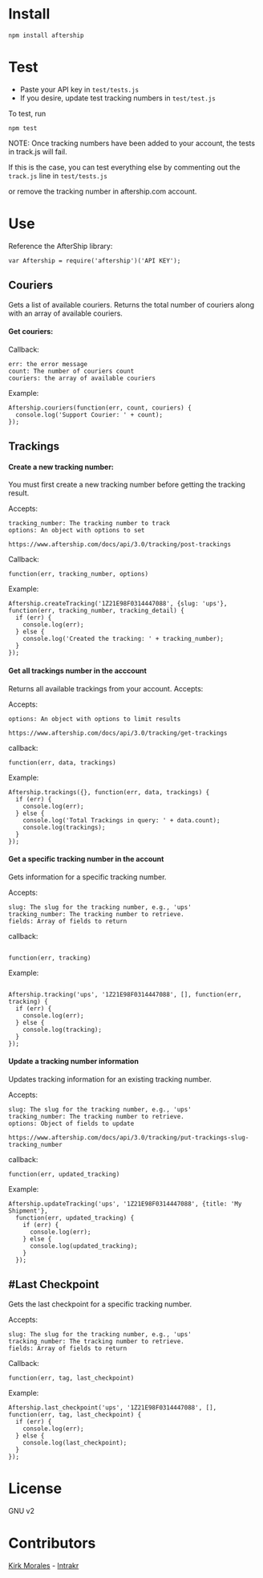 Install
=========

```
npm install aftership

```

Test
=========

- Paste your API key in ```test/tests.js```
- If you desire, update test tracking numbers in ```test/test.js```

To test, run

```
npm test

```

NOTE: Once tracking numbers have been added to your account, the tests in track.js will fail.

If this is the case, you can test everything else by commenting out the ```track.js``` line in ```test/tests.js```

or remove the tracking number in aftership.com account.


Use
=========

Reference the AfterShip library:

```
var Aftership = require('aftership')('API KEY');

```

Couriers
-

Gets a list of available couriers. Returns the total number of couriers along with an array of available couriers.

#### Get couriers:

Callback:

```
err: the error message
count: The number of couriers count
couriers: the array of available couriers

```

Example:

```
Aftership.couriers(function(err, count, couriers) {
  console.log('Support Courier: ' + count);
});

```



Trackings
-

#### Create a new tracking number:

You must first create a new tracking number before getting the tracking result.

Accepts:

```
tracking_number: The tracking number to track
options: An object with options to set

https://www.aftership.com/docs/api/3.0/tracking/post-trackings

```

Callback:

```
function(err, tracking_number, options)

```

Example:

```
Aftership.createTracking('1Z21E98F0314447088', {slug: 'ups'}, function(err, tracking_number, tracking_detail) {
  if (err) {
    console.log(err);
  } else {
    console.log('Created the tracking: ' + tracking_number);
  }
});

```


#### Get all trackings number in the acccount

Returns all available trackings from your account. Accepts:

Accepts:

```
options: An object with options to limit results

https://www.aftership.com/docs/api/3.0/tracking/get-trackings
```

callback:

```
function(err, data, trackings)

```

Example:

```
Aftership.trackings({}, function(err, data, trackings) {
  if (err) {
    console.log(err);
  } else {
    console.log('Total Trackings in query: ' + data.count);
    console.log(trackings);
  }
});

```

#### Get a specific tracking number in the account

Gets information for a specific tracking number.

Accepts:

```
slug: The slug for the tracking number, e.g., 'ups'
tracking_number: The tracking number to retrieve.
fields: Array of fields to return

```

callback:

```

function(err, tracking)

```

Example:

```

Aftership.tracking('ups', '1Z21E98F0314447088', [], function(err, tracking) {
  if (err) {
    console.log(err);
  } else {
    console.log(tracking);
  }
});

```

#### Update a tracking number information

Updates tracking information for an existing tracking number.

Accepts:

```
slug: The slug for the tracking number, e.g., 'ups'
tracking_number: The tracking number to retrieve.
options: Object of fields to update

https://www.aftership.com/docs/api/3.0/tracking/put-trackings-slug-tracking_number

```

callback:

```
function(err, updated_tracking)

```


Example:

```
Aftership.updateTracking('ups', '1Z21E98F0314447088', {title: 'My Shipment'},
  function(err, updated_tracking) {
    if (err) {
      console.log(err);
    } else {
      console.log(updated_tracking);
    }
  });

```

#Last Checkpoint
-

Gets the last checkpoint for a specific tracking number.

Accepts:

```
slug: The slug for the tracking number, e.g., 'ups'
tracking_number: The tracking number to retrieve.
fields: Array of fields to return

```

Callback:

```
function(err, tag, last_checkpoint)

```

Example:

```
Aftership.last_checkpoint('ups', '1Z21E98F0314447088', [], function(err, tag, last_checkpoint) {
  if (err) {
    console.log(err);
  } else {
    console.log(last_checkpoint);
  }
});

```


License
=========

GNU v2

Contributors
=========

[Kirk Morales] - [Intrakr]

  [Kirk Morales]: https://github.com/knation
  [Intrakr]: http://intrakr.com


